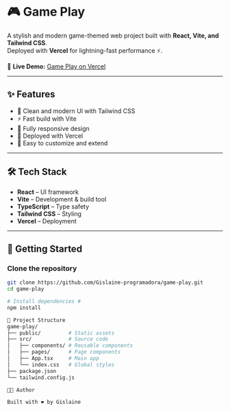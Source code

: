 # 🎮 Game Play

A stylish and modern game-themed web project built with **React, Vite, and Tailwind CSS**.  
Deployed with **Vercel** for lightning-fast performance ⚡.

🔗 **Live Demo:** [Game Play on Vercel](https://game-play-phi.vercel.app/)

---

## ✨ Features
- 🎨 Clean and modern UI with Tailwind CSS  
- ⚡ Fast build with Vite  
- 📱 Fully responsive design  
- 🚀 Deployed with Vercel  
- 🔧 Easy to customize and extend  

---

## 🛠️ Tech Stack
- **React** – UI framework  
- **Vite** – Development & build tool  
- **TypeScript** – Type safety  
- **Tailwind CSS** – Styling  
- **Vercel** – Deployment  

---

## 🚀 Getting Started

### Clone the repository
```bash
git clone https://github.com/Gislaine-programadora/game-play.git
cd game-play

# Install dependencies #
npm install

📂 Project Structure
game-play/
├── public/         # Static assets
├── src/            # Source code
│   ├── components/ # Reusable components
│   ├── pages/      # Page components
│   ├── App.tsx     # Main app
│   └── index.css   # Global styles
├── package.json
└── tailwind.config.js

👩‍💻 Author

Built with ❤️ by Gislaine